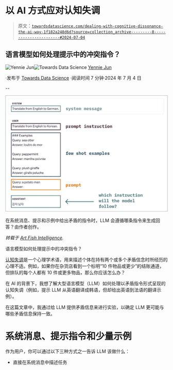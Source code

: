 # 以 AI 方式应对认知失调

> 原文：[`towardsdatascience.com/dealing-with-cognitive-dissonance-the-ai-way-1f182a248d6d?source=collection_archive---------8-----------------------#2024-07-04`](https://towardsdatascience.com/dealing-with-cognitive-dissonance-the-ai-way-1f182a248d6d?source=collection_archive---------8-----------------------#2024-07-04)

## 语言模型如何处理提示中的冲突指令？

[](https://medium.com/@artfish?source=post_page---byline--1f182a248d6d--------------------------------)![Yennie Jun](https://medium.com/@artfish?source=post_page---byline--1f182a248d6d--------------------------------)[](https://towardsdatascience.com/?source=post_page---byline--1f182a248d6d--------------------------------)![Towards Data Science](https://towardsdatascience.com/?source=post_page---byline--1f182a248d6d--------------------------------) [Yennie Jun](https://medium.com/@artfish?source=post_page---byline--1f182a248d6d--------------------------------)

·发布于 [Towards Data Science](https://towardsdatascience.com/?source=post_page---byline--1f182a248d6d--------------------------------) ·阅读时间 7 分钟·2024 年 7 月 4 日

--

![](img/e1ca5f7c001c7c547024d3657e166b64.png)

在系统消息、提示和示例中给出矛盾的指令时，LLM 会遵循哪条指令来生成回答？由作者创作。

*转载于* [*Art Fish Intelligence*](https://www.artfish.ai/p/dealing-with-cognitive-dissonance)*.*

语言模型如何处理提示中的冲突指令？

[认知失调](https://en.wikipedia.org/wiki/Cognitive_dissonance)是一个心理学术语，用来描述个体在持有两个或多个矛盾信念时所经历的心理不适。例如，如果你在杂货店看到一个标明“10 件物品或更少”的结账通道，但排队的每个人都有 10 件或更多物品，那么你应该怎么办？

在 AI 的背景下，我想了解大型语言模型（LLM）如何处理以矛盾指令形式呈现的认知失调（例如，提示 LLM 从英语翻译成韩语，但却给出英语到法语的翻译示例）。

在这篇文章中，我通过给 LLM 提供矛盾信息来进行实验，以确定 LLM 更可能与哪些矛盾信息保持一致。

# 系统消息、提示指令和少量示例

作为用户，你可以通过以下三种方式之一告诉 LLM 该做什么：

+   直接在系统消息中描述任务
